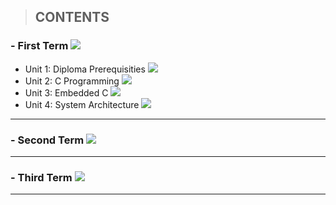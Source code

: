 > ##   **CONTENTS**




### - First Term   ![](https://progress-bar.dev/55/)
- Unit 1: Diploma Prerequisities ![](https://progress-bar.dev/100/)
- Unit 2: C Programming  ![](https://progress-bar.dev/95/)
- Unit 3: Embedded C ![](https://progress-bar.dev/25/)
- Unit 4: System Architecture  ![](https://progress-bar.dev/0/)



------------



### - Second Term   ![](https://progress-bar.dev/0/?title=Soon)




------------



### - Third Term   ![](https://progress-bar.dev/0/?title=Soon)




------------


